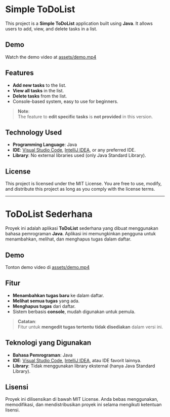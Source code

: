 # Simple ToDoList

This project is a **Simple ToDoList** application built using **Java**. It allows users to add, view, and delete tasks in a list.

## Demo

Watch the demo video at [assets/demo.mp4](assets/demo.mp4)


## Features

- **Add new tasks** to the list.  
- **View all tasks** in the list.  
- **Delete tasks** from the list.  
- Console-based system, easy to use for beginners.

> **Note**:  
> The feature to **edit specific tasks** is **not provided** in this version.

## Technology Used

- **Programming Language**: Java  
- **IDE**: [Visual Studio Code](https://code.visualstudio.com/), [IntelliJ IDEA](https://www.jetbrains.com/idea/), or any preferred IDE.  
- **Library**: No external libraries used (only Java Standard Library).  

## License

This project is licensed under the MIT License. You are free to use, modify, and distribute this project as long as you comply with the license terms.


------------------------------------------------------------------------------------------------------------------------------------------------------

# ToDoList Sederhana

Proyek ini adalah aplikasi **ToDoList** sederhana yang dibuat menggunakan bahasa pemrograman **Java**. Aplikasi ini memungkinkan pengguna untuk menambahkan, melihat, dan menghapus tugas dalam daftar.

## Demo

Tonton demo video di [assets/demo.mp4](assets/demo.mp4)


## Fitur

- **Menambahkan tugas baru** ke dalam daftar.
- **Melihat semua tugas** yang ada.
- **Menghapus tugas** dari daftar.
- Sistem berbasis **console**, mudah digunakan untuk pemula.

> **Catatan**:  
> Fitur untuk **mengedit tugas tertentu** **tidak disediakan** dalam versi ini.

## Teknologi yang Digunakan

- **Bahasa Pemrograman**: Java
- **IDE**: [Visual Studio Code](https://code.visualstudio.com/), [IntelliJ IDEA](https://www.jetbrains.com/idea/), atau IDE favorit lainnya.
- **Library**: Tidak menggunakan library eksternal (hanya Java Standard Library).

## Lisensi

Proyek ini dilisensikan di bawah MIT License. Anda bebas menggunakan, memodifikasi, dan mendistribusikan proyek ini selama mengikuti ketentuan lisensi.
